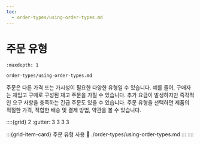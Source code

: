```yaml
---
toc:
  - order-types/using-order-types.md
---
```

# 주문 유형

```{toctree}
:maxdepth: 1

order-types/using-order-types.md
```

주문은 다른 가격 또는 가시성이 필요한 다양한 유형일 수 있습니다. 예를 들어, 구매자는 재입고 구매로 구성된 재고 주문을 가질 수 있습니다. 추가 요금이 발생하지만 즉각적인 요구 사항을 충족하는 긴급 주문도 있을 수 있습니다. 주문 유형을 선택하면 제품의 적절한 가격, 적합한 배송 및 결제 방법, 약관을 볼 수 있습니다.

::::{grid} 2
:gutter: 3 3 3 3

:::{grid-item-card} 주문 유형 사용
:link: ./order-types/using-order-types.md
:::
::::
